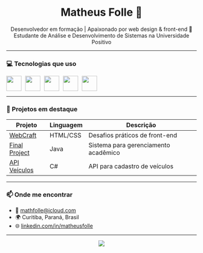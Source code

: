 <h1 align="center">Matheus Folle 👋</h1>

<p align="center">
  Desenvolvedor em formação | Apaixonado por web design & front-end 🎨 <br>
  Estudante de Análise e Desenvolvimento de Sistemas na Universidade Positivo
</p>

---

### 💻 Tecnologias que uso
<div style="display: flex; gap: 10px">
  <img src="https://cdn.jsdelivr.net/gh/devicons/devicon/icons/html5/html5-original.svg" width="40" />
  <img src="https://cdn.jsdelivr.net/gh/devicons/devicon/icons/css3/css3-original.svg" width="40" />
  <img src="https://cdn.jsdelivr.net/gh/devicons/devicon/icons/javascript/javascript-original.svg" width="40" />
  <img src="https://cdn.jsdelivr.net/gh/devicons/devicon/icons/react/react-original.svg" width="40" />
  <img src="https://cdn.jsdelivr.net/gh/devicons/devicon/icons/php/php-original.svg" width="40" />
</div>

---

### 📂 Projetos em destaque

| Projeto        | Linguagem | Descrição |
|---------------|-----------|-----------|
| [WebCraft](https://github.com/matheusfolle/webcraft) | HTML/CSS | Desafios práticos de front-end |
| [Final Project](https://github.com/matheusfolle/final-project) | Java | Sistema para gerenciamento acadêmico |
| [API Veículos](https://github.com/matheusfolle/api-veiculos) | C# | API para cadastro de veículos |

---

### 📫 Onde me encontrar
- 💌 mathfolle@icloud.com
- 🌍 Curitiba, Paraná, Brasil
- 🌐 [linkedin.com/in/matheusfolle](https://linkedin.com/in/matheusfolle)

---

<p align="center">
  <img src="https://github-readme-stats.vercel.app/api?username=matheusfolle&show_icons=true&theme=dracula" />
</p>
